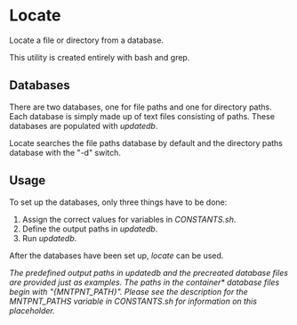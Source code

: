 
# Locate

Locate a file or directory from a database.

This utility is created entirely with bash and grep.

## Databases

There are two databases, one for file paths and one for directory paths. Each database is simply made up of text files consisting of paths. These databases are populated with *updatedb*.

Locate searches the file paths database by default and the directory paths database with the "-d" switch.

## Usage

To set up the databases, only three things have to be done:

1. Assign the correct values for variables in *CONSTANTS.sh*.
2. Define the output paths in *updatedb*.
3. Run *updatedb*.

After the databases have been set up, *locate* can be used.

*The predefined output paths in updatedb and the precreated database files are
provided just as examples. The paths in the container\* database files begin with "{MNTPNT_PATH}". Please see the description for the MNTPNT_PATHS variable in CONSTANTS.sh for information on this placeholder.*
